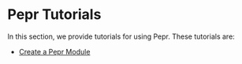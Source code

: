 # Pepr Tutorials

In this section, we provide tutorials for using Pepr. These tutorials are:

- [Create a Pepr Module](010_create-pepr-module.md)
